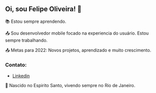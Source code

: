 ## Oi, sou Felipe Oliveira! 👋

:books: Estou sempre aprendendo. <br>

:outbox_tray: Sou desenvolvedor mobile focado na experiencia do usuário. Estou sempre trabalhando. <br>


:outbox_tray: Metas para 2022: Novos projetos, aprendizado e muito crescimento.<br>

### Contato:
- <a href="https://www.linkedin.com/in/fdocs/" target="_blank">Linkedin</a> <img src="https://raw.githubusercontent.com/TheDudeThatCode/TheDudeThatCode/db8f1cbd38ac0ae2a08f36f961096dbd59a02393/Assets/Linkedin.svg" height="15" width="15"> 

:house_with_garden: Nascido no Espirito Santo, vivendo sempre no Rio de Janeiro. <br>
